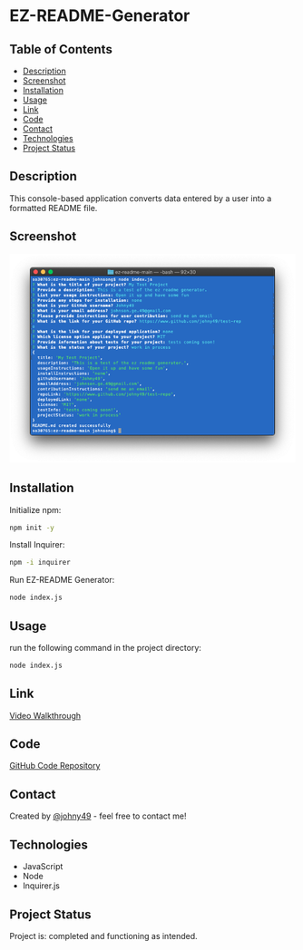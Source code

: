 # EZ-README-Generator

## Table of Contents
* [Description](#description)
* [Screenshot](#screenshot)
* [Installation](#installation)
* [Usage](#usage)
* [Link](#link)
* [Code](#code)
* [Contact](#contact)
* [Technologies](#technologies)
* [Project Status](#project-status)

## Description 
This console-based application converts data entered by a user into a formatted README file.

## Screenshot
![Screenshot of portfolio webpage](./readme-screenshot.png)

## Installation
Initialize npm:
```bash
npm init -y
```
Install Inquirer:
```bash
npm -i inquirer
```
Run EZ-README Generator:
```bash
node index.js
```

## Usage
run the following command in the project directory:
```bash
node index.js
```

## Link
[Video Walkthrough](https://johny49.github.io/weather-dashboard/)


## Code
[GitHub Code Repository](https://github.com/Johny49/ez-readme)


## Contact 
Created by [@johny49](https://github.com/Johny49/) - feel free to contact me!


## Technologies
- JavaScript
- Node
- Inquirer.js

## Project Status
Project is: completed and functioning as intended.
